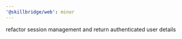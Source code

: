 ```yaml
---
'@skillbridge/web': minor
---
```


refactor session management and return authenticated user details
